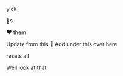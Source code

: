 yick

:banana:s

:heart: them

Update from this :dog:
Add
under
this
over
here

resets all

Well look at that

